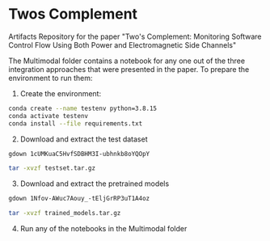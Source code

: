# Twos Complement
Artifacts Repository for the paper "Two's Complement: Monitoring Software Control Flow Using Both Power and Electromagnetic Side Channels"

The Multimodal folder contains a notebook for any one out of the three integration approaches that were presented in the paper.
To prepare the environment to run them:

1. Create the environment:
```bash
conda create --name testenv python=3.8.15
conda activate testenv
conda install --file requirements.txt
```


2. Download and extract the test dataset
```bash
gdown 1cUMKuaC5HvfSDBHM3I-ubhnkb8oYQOpY
```
```bash
tar -xvzf testset.tar.gz
```

3. Download and extract the pretrained models
```bash
gdown 1Nfov-AWuc7Aouy_-tEljGrRP3uT1A4oz
```

```bash
tar -xvzf trained_models.tar.gz
```

4. Run any of the notebooks in the Multimodal folder
